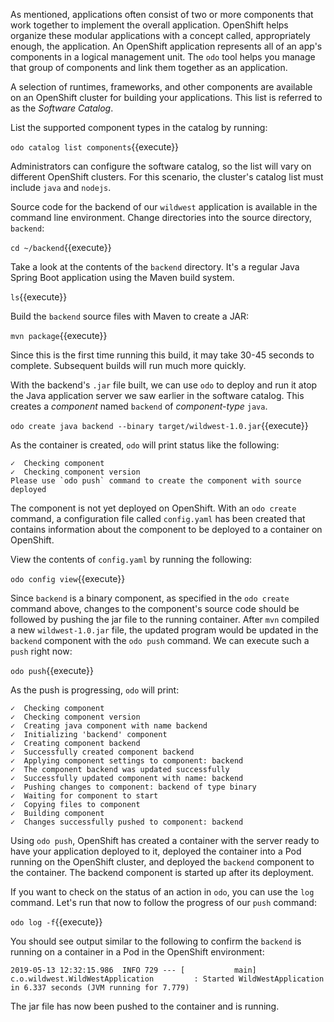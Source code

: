 As mentioned, applications often consist of two or more components that work together to implement the overall application. OpenShift helps organize these modular applications with a concept called, appropriately enough, the application. An OpenShift application represents all of an app's components in a logical management unit. The `odo` tool helps you manage that group of components and link them together as an application.

A selection of runtimes, frameworks, and other components are available on an OpenShift cluster for building your applications. This list is referred to as the *Software Catalog*.

List the supported component types in the catalog by running:

`odo catalog list components`{{execute}}

Administrators can configure the software catalog, so the list will vary on different OpenShift clusters. For this scenario, the cluster's catalog list must include `java` and `nodejs`.

Source code for the backend of our `wildwest` application is available in the command line environment. Change directories into the source directory, `backend`:

`cd ~/backend`{{execute}}

Take a look at the contents of the `backend` directory. It's a regular Java Spring Boot application using the Maven build system.

`ls`{{execute}}

Build the `backend` source files with Maven to create a JAR:

`mvn package`{{execute}}

Since this is the first time running this build, it may take 30-45 seconds to complete. Subsequent builds will run much more quickly.

With the backend's `.jar` file built, we can use `odo` to deploy and run it atop the Java application server we saw earlier in the software catalog. This creates a *component* named `backend` of *component-type* `java`.

`odo create java backend --binary target/wildwest-1.0.jar`{{execute}}

As the container is created, `odo` will print status like the following:

```
✓  Checking component
✓  Checking component version
Please use `odo push` command to create the component with source deployed
```

The component is not yet deployed on OpenShift. With an `odo create` command, a configuration file called `config.yaml` has been created that contains information about the component to be deployed to a container on OpenShift.

View the contents of `config.yaml` by running the following:

`odo config view`{{execute}}

Since `backend` is a binary component, as specified in the `odo create` command above, changes to the component's source code should be followed by pushing the jar file to the running container. After `mvn` compiled a new `wildwest-1.0.jar` file, the updated program would be updated in the `backend` component with the `odo push` command. We can execute such a `push` right now:

`odo push`{{execute}}

As the push is progressing, `odo` will print:

```
✓  Checking component
✓  Checking component version
✓  Creating java component with name backend
✓  Initializing 'backend' component
✓  Creating component backend
✓  Successfully created component backend
✓  Applying component settings to component: backend
✓  The component backend was updated successfully
✓  Successfully updated component with name: backend
✓  Pushing changes to component: backend of type binary
✓  Waiting for component to start
✓  Copying files to component
✓  Building component
✓  Changes successfully pushed to component: backend
```

Using `odo push`, OpenShift has created a container with the server ready to have your application deployed to it, deployed the container into a Pod running on the OpenShift cluster, and deployed the `backend` component to the container. The backend component is started up after its deployment.

If you want to check on the status of an action in `odo`, you can use the `log` command. Let's run that now to follow the progress of our `push` command:

`odo log -f`{{execute}}

You should see output similar to the following to confirm the `backend` is running on a container in a Pod in the OpenShift environment:

```
2019-05-13 12:32:15.986  INFO 729 --- [           main] c.o.wildwest.WildWestApplication         : Started WildWestApplication in 6.337 seconds (JVM running for 7.779)
```

The jar file has now been pushed to the container and is running.
